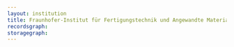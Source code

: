 ```yaml
---
layout: institution
title: Fraunhofer-Institut für Fertigungstechnik und Angewandte Materialforschung
recordsgraph: 
storagegraph: 
---
```

